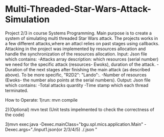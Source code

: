 # Multi-Threaded-Star-Wars-Attack-Simulation
Project 2/3 in course Systems Programming. Main purpose is to create a system of simulating multi threaded Star Wars attack.
The projects works in a few different attacks,where an attacl relies on past stages using callbacks.
Attacking in the project was implemented by resources allocation and handle the synchronization of the resources allocation.
Input: Json file which contains: 
-Attacks array description: which resources (serial number) we need for the specific attack (resources- Ewoks), duration of the attack.
-Duration of the next stages after finishing the main attack (as described above). To be more specific, "R2D2":<duration> "Lando":<duration>.
-Number of resources (Ewoks- the number also points at the serial numbers).
Output: Json file which contains:
-Total attacks quantity
-Time stamp  which each thread terminated.

How to Operate:
1)run: mvn compile
  
2)(Optional) mvn test (Unit tests impelmented to check the correctness of the code)
  
3)mvn exec:java -Dexec.mainClass="bgu.spl.mics.application.Main" -Dexec.args="./input1.json(or 2/3/4/5) ./<output name>.json "
